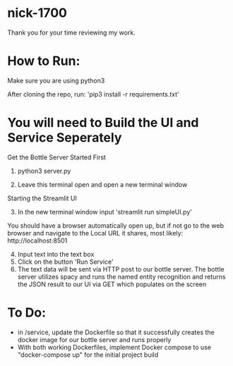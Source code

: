 # nick-1700

Thank you for your time reviewing my work. 

# How to Run: 

Make sure you are using python3 

After cloning the repo, run: 'pip3 install -r requirements.txt'

# You will need to Build the UI and Service Seperately 

Get the Bottle Server Started First
1) python3 server.py

2) Leave this terminal open and open a new terminal window

Starting the Streamlit UI

3) In the new terminal window input 'streamlit run simpleUI.py'

You should have a browser automatically open up, but if not go to the web browser and navigate to the Local URL it shares, most likely: http://localhost:8501

4) Input text into the text box 
5) Click on the button 'Run Service' 
6) The text data will be sent via HTTP post to our bottle server. The bottle server utilizes spacy and runs the named entity recognition and returns the JSON result to our UI via GET which populates on the screen

# To Do:

- in /service, update the Dockerfile so that it successfully creates the docker image for our bottle server and runs properly
- With both working Dockerfiles, implement Docker compose to use "docker-compose up" for the initial project build
